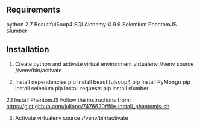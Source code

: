 Requirements
---------------
python 2.7
BeautifulSoup4
SQLAlchemy-0.9.9
Selemium
PhantomJS
Slumber

Installation
----------------
1. Create python and activate virtual environment
virtualenv /<path to dir>/venv
source /<path to dir>/venv/bin/activate

2. Install dependencies
pip install beautifulsoup4
pip install PyMongo
pip install selenium
pip install requests
pip install slumber 

2.1 Install PhantomJS
Follow the instructions from:
    https://gist.github.com/julionc/7476620#file-install_phantomjs-sh

3. Activate virtualenv
source /<path to dir>/venv/bin/activate
